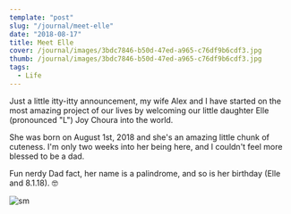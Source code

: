 ```yaml
---
template: "post"
slug: "/journal/meet-elle"
date: "2018-08-17"
title: Meet Elle
cover: /journal/images/3bdc7846-b50d-47ed-a965-c76df9b6cdf3.jpg
thumb: /journal/images/3bdc7846-b50d-47ed-a965-c76df9b6cdf3.jpg
tags:
  - Life
---
```


Just a little itty-itty announcement, my wife Alex and I have started on the most amazing project of our lives by welcoming our little daughter Elle (pronounced "L") Joy Choura into the world.

She was born on August 1st, 2018 and she's an amazing little chunk of cuteness. I'm only two weeks into her being here, and I couldn't feel more blessed to be a dad.

Fun nerdy Dad fact, her name is a palindrome, and so is her birthday (Elle and 8.1.18). 🤓

![sm](/journal/gif/97a80930-f631-485f-828f-5b48f20d7150-animation.gif)

